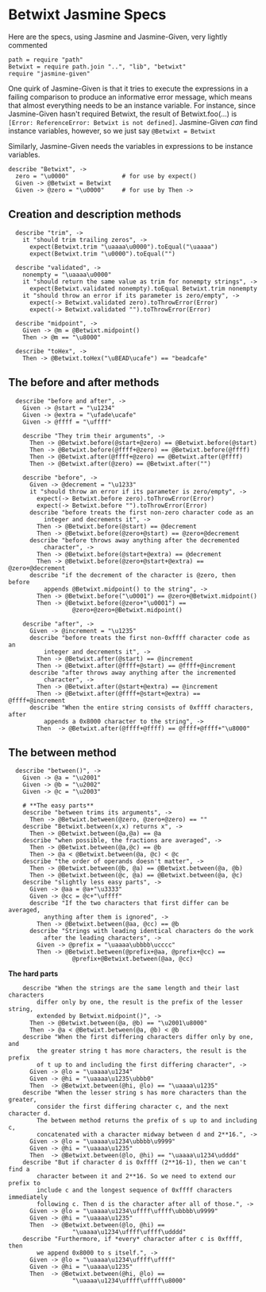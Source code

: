 # Betwixt Jasmine Specs

Here are the specs, using Jasmine and Jasmine-Given, very lightly commented

    path = require "path"
    Betwixt = require path.join "..", "lib", "betwixt"
    require "jasmine-given"

One quirk of Jasmine-Given is that it tries to execute the expressions in a
failing comparison to produce an informative error message, which means that
almost everything needs to be an instance variable. For instance, since
Jasmine-Given hasn't required Betwixt, the result of Betwixt.foo(...) is
`[Error: ReferenceError: Betwixt is not defined]`. Jasmine-Given *can* find
instance variables, however, so we just say `@Betwixt = Betwixt`

Similarly, Jasmine-Given needs the variables in expressions to be instance
variables.

    describe "Betwixt", ->
      zero = "\u0000"               # for use by expect()
      Given -> @Betwixt = Betwixt
      Given -> @zero = "\u0000"     # for use by Then ->

Creation and description methods
--------------------------------

      describe "trim", ->
        it "should trim trailing zeros", ->
          expect(Betwixt.trim "\uaaaa\u0000").toEqual("\uaaaa")
          expect(Betwixt.trim "\u0000").toEqual("")

      describe "validated", ->
        nonempty = "\uaaaa\u0000"
        it "should return the same value as trim for nonempty strings", ->
          expect(Betwixt.validated nonempty).toEqual Betwixt.trim nonempty
        it "should throw an error if its parameter is zero/empty", ->
          expect(-> Betwixt.validated zero).toThrowError(Error)
          expect(-> Betwixt.validated "").toThrowError(Error)

      describe "midpoint", ->
        Given -> @m = @Betwixt.midpoint()
        Then -> @m == "\u8000"

      describe "toHex", ->
        Then -> @Betwixt.toHex("\uBEAD\ucafe") == "beadcafe"

The before and after methods
----------------------------

      describe "before and after", ->
        Given -> @start = "\u1234"
        Given -> @extra = "\ufade\ucafe"
        Given -> @ffff = "\uffff"

        describe "They trim their arguments", ->
          Then -> @Betwixt.before(@start+@zero) == @Betwixt.before(@start)
          Then -> @Betwixt.before(@ffff+@zero) == @Betwixt.before(@ffff)
          Then -> @Betwixt.after(@ffff+@zero) == @Betwixt.after(@ffff)
          Then -> @Betwixt.after(@zero) == @Betwixt.after("")

        describe "before", ->
          Given -> @decrement = "\u1233"
          it "should throw an error if its parameter is zero/empty", ->
            expect(-> Betwixt.before zero).toThrowError(Error)
            expect(-> Betwixt.before "").toThrowError(Error)
          describe "before treats the first non-zero character code as an
              integer and decrements it", ->
            Then -> @Betwixt.before(@start) == @decrement
            Then -> @Betwixt.before(@zero+@start) == @zero+@decrement
          describe "before throws away anything after the decremented
              character", ->
            Then -> @Betwixt.before(@start+@extra) == @decrement
            Then -> @Betwixt.before(@zero+@start+@extra) == @zero+@decrement
          describe "if the decrement of the character is @zero, then before
              appends @Betwixt.midpoint() to the string", ->
            Then -> @Betwixt.before("\u0001") == @zero+@Betwixt.midpoint()
            Then -> @Betwixt.before(@zero+"\u0001") ==
                      @zero+@zero+@Betwixt.midpoint()

        describe "after", ->
          Given -> @increment = "\u1235"
          describe "before treats the first non-0xffff character code as an
              integer and decrements it", ->
            Then -> @Betwixt.after(@start) == @increment
            Then -> @Betwixt.after(@ffff+@start) == @ffff+@increment
          describe "after throws away anything after the incremented
              character", ->
            Then -> @Betwixt.after(@start+@extra) == @increment
            Then -> @Betwixt.after(@ffff+@start+@extra) == @ffff+@increment
          describe "When the entire string consists of 0xffff characters, after
              appends a 0x8000 character to the string", ->
            Then  -> @Betwixt.after(@ffff+@ffff) == @ffff+@ffff+"\u8000"

The between method
------------------

      describe "between()", ->
        Given -> @a = "\u2001"
        Given -> @b = "\u2002"
        Given -> @c = "\u2003"

        # **The easy parts**
        describe "between trims its arguments", ->
          Then -> @Betwixt.between(@zero, @zero+@zero) == ""
        describe "Betwixt.between(x,x) returns x", ->
          Then -> @Betwixt.between(@a,@a) == @a
        describe "when possible, the fractions are averaged", ->
          Then -> @Betwixt.between(@a,@c) == @b
          Then -> @a < @Betwixt.between(@a, @c) < @c
        describe "the order of operands doesn't matter", ->
          Then -> @Betwixt.between(@b, @a) == @Betwixt.between(@a, @b)
          Then -> @Betwixt.between(@c, @a) == @Betwixt.between(@a, @c)
        describe "slightly less easy parts", ->
          Given -> @aa = @a+"\u3333"
          Given -> @cc = @c+"\uffff"
          describe "If the two characters that first differ can be averaged,
              anything after them is ignored", ->
            Then -> @Betwixt.between(@aa, @cc) == @b
          describe "Strings with leading identical characters do the work
              after the leading characters", ->
            Given -> @prefix = "\uaaaa\ubbbb\ucccc"
            Then -> @Betwixt.between(@prefix+@aa, @prefix+@cc) ==
                      @prefix+@Betwixt.between(@aa, @cc)

**The hard parts**

        describe "When the strings are the same length and their last characters
            differ only by one, the result is the prefix of the lesser string,
            extended by Betwixt.midpoint()", ->
          Then -> @Betwixt.between(@a, @b) == "\u2001\u8000"
          Then -> @a < @Betwixt.between(@a, @b) < @b
        describe "When the first differing characters differ only by one, and
            the greater string t has more characters, the result is the prefix
            of t up to and including the first differing character", ->
          Given -> @lo = "\uaaaa\u1234"
          Given -> @hi = "\uaaaa\u1235\ubbb0"
          Then  -> @Betwixt.between(@hi, @lo) == "\uaaaa\u1235"
        describe "When the lesser string s has more characters than the greater,
            consider the first differing character c, and the next character d.
            The between method returns the prefix of s up to and including c,
            concatenated with a character midway between d and 2**16.", ->
          Given -> @lo = "\uaaaa\u1234\ubbbb\u9999"
          Given -> @hi = "\uaaaa\u1235"
          Then  -> @Betwixt.between(@lo, @hi) == "\uaaaa\u1234\udddd"
        describe "But if character d is 0xffff (2**16-1), then we can't find a
            character between it and 2**16. So we need to extend our prefix to
            include c and the longest sequence of 0xffff characters immediately
            following c. Then d is the character after all of those.", ->
          Given -> @lo = "\uaaaa\u1234\uffff\uffff\ubbbb\u9999"
          Given -> @hi = "\uaaaa\u1235"
          Then  -> @Betwixt.between(@lo, @hi) ==
                      "\uaaaa\u1234\uffff\uffff\udddd"
        describe "Furthermore, if *every* character after c is 0xffff, then
            we append 0x8000 to s itself.", ->
          Given -> @lo = "\uaaaa\u1234\uffff\uffff"
          Given -> @hi = "\uaaaa\u1235"
          Then  -> @Betwixt.between(@hi, @lo) ==
                      "\uaaaa\u1234\uffff\uffff\u8000"
